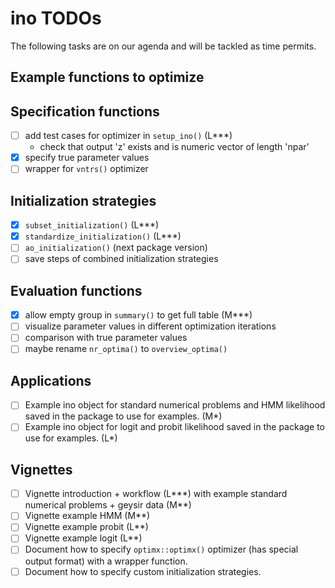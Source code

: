 # ino TODOs

The following tasks are on our agenda and will be tackled as time permits.

## Example functions to optimize

## Specification functions

- [ ] add test cases for optimizer in `setup_ino()` (L***)
  - check that output 'z' exists and is numeric vector of length 'npar'
- [x] specify true parameter values
- [ ] wrapper for `vntrs()` optimizer
      
## Initialization strategies

- [x] `subset_initialization()` (L***)
- [x] `standardize_initialization()` (L***)
- [ ] `ao_initialization()` (next package version)
- [ ] save steps of combined initialization strategies

## Evaluation functions

- [x] allow empty group in `summary()` to get full table (M***)
- [ ] visualize parameter values in different optimization iterations
- [ ] comparison with true parameter values
- [ ] maybe rename `nr_optima()` to `overview_optima()`

## Applications

- [ ] Example ino object for standard numerical problems and HMM likelihood saved in the package to use for examples. (M*)
- [ ] Example ino object for logit and probit likelihood saved in the package to use for examples. (L*)

## Vignettes

- [ ] Vignette introduction + workflow (L\*\*\*) with example standard numerical problems + geysir data (M**)
- [ ] Vignette example HMM (M**)
- [ ] Vignette example probit (L**)
- [ ] Vignette example logit (L**)
- [ ] Document how to specify `optimx::optimx()` optimizer (has special output format) with a wrapper function.
- [ ] Document how to specify custom initialization strategies.

